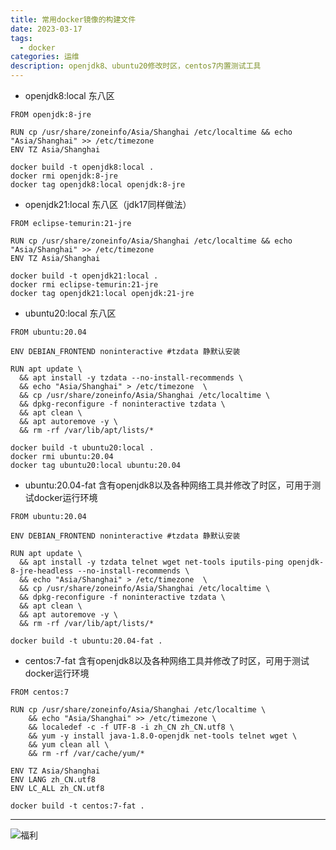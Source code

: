 ```yaml
---
title: 常用docker镜像的构建文件
date: 2023-03-17
tags:
  - docker
categories: 运维
description: openjdk8、ubuntu20修改时区，centos7内置测试工具
---
```


* openjdk8:local 东八区
```text
FROM openjdk:8-jre

RUN cp /usr/share/zoneinfo/Asia/Shanghai /etc/localtime && echo "Asia/Shanghai" >> /etc/timezone
ENV TZ Asia/Shanghai
```

```shell
docker build -t openjdk8:local .
docker rmi openjdk:8-jre
docker tag openjdk8:local openjdk:8-jre
```

* openjdk21:local 东八区（jdk17同样做法）
```text
FROM eclipse-temurin:21-jre

RUN cp /usr/share/zoneinfo/Asia/Shanghai /etc/localtime && echo "Asia/Shanghai" >> /etc/timezone
ENV TZ Asia/Shanghai
```

```shell
docker build -t openjdk21:local .
docker rmi eclipse-temurin:21-jre
docker tag openjdk21:local openjdk:21-jre
```

* ubuntu20:local 东八区
```text
FROM ubuntu:20.04

ENV DEBIAN_FRONTEND noninteractive #tzdata 静默认安装

RUN apt update \
  && apt install -y tzdata --no-install-recommends \
  && echo "Asia/Shanghai" > /etc/timezone  \
  && cp /usr/share/zoneinfo/Asia/Shanghai /etc/localtime \
  && dpkg-reconfigure -f noninteractive tzdata \
  && apt clean \
  && apt autoremove -y \
  && rm -rf /var/lib/apt/lists/*
```

```shell
docker build -t ubuntu20:local .
docker rmi ubuntu:20.04
docker tag ubuntu20:local ubuntu:20.04
```

* ubuntu:20.04-fat 含有openjdk8以及各种网络工具并修改了时区，可用于测试docker运行环境
```text
FROM ubuntu:20.04

ENV DEBIAN_FRONTEND noninteractive #tzdata 静默认安装

RUN apt update \
  && apt install -y tzdata telnet wget net-tools iputils-ping openjdk-8-jre-headless --no-install-recommends \
  && echo "Asia/Shanghai" > /etc/timezone  \
  && cp /usr/share/zoneinfo/Asia/Shanghai /etc/localtime \
  && dpkg-reconfigure -f noninteractive tzdata \
  && apt clean \
  && apt autoremove -y \
  && rm -rf /var/lib/apt/lists/*
```

```shell
docker build -t ubuntu:20.04-fat .
```

* centos:7-fat 含有openjdk8以及各种网络工具并修改了时区，可用于测试docker运行环境
```text
FROM centos:7

RUN cp /usr/share/zoneinfo/Asia/Shanghai /etc/localtime \
    && echo "Asia/Shanghai" >> /etc/timezone \
    && localedef -c -f UTF-8 -i zh_CN zh_CN.utf8 \
    && yum -y install java-1.8.0-openjdk net-tools telnet wget \
    && yum clean all \
    && rm -rf /var/cache/yum/*

ENV TZ Asia/Shanghai
ENV LANG zh_CN.utf8
ENV LC_ALL zh_CN.utf8
```

```shell
docker build -t centos:7-fat .
```

------
![福利](/images/骚图/三国杀/孙尚香2.jpg)

